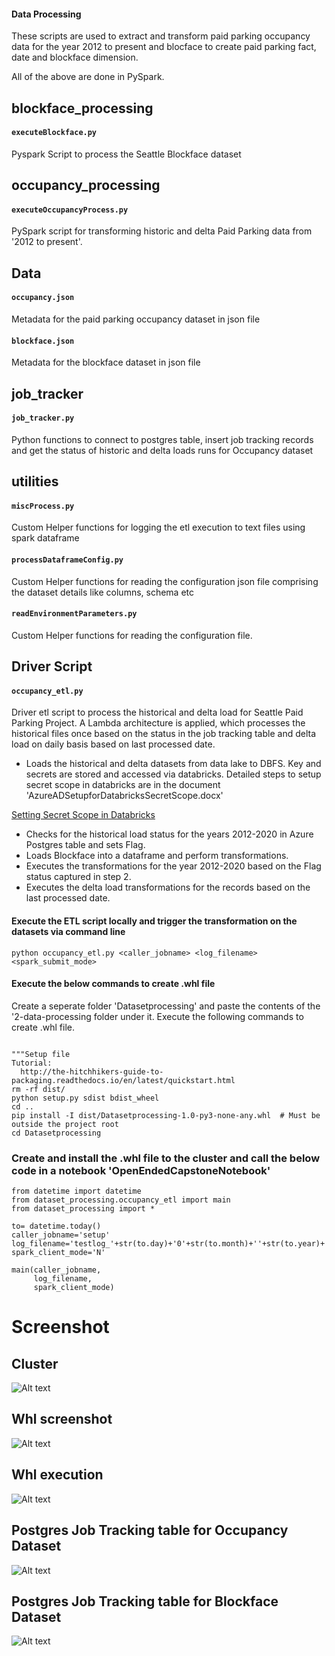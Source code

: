 #### Data Processing

These scripts are used to extract and transform paid parking occupancy data for the year 2012 to present and blocface to create paid parking fact, date and blockface dimension.

All of the above are done in PySpark. 

## blockface_processing

#### `executeBlockface.py`
Pyspark Script to process the Seattle Blockface dataset

## occupancy_processing

#### `executeOccupancyProcess.py`
PySpark script for transforming historic and delta Paid Parking data from '2012 to present'.

## Data

#### `occupancy.json`
Metadata for the paid parking occupancy dataset in json file

#### `blockface.json`
Metadata for the blockface dataset in json file

## job_tracker

#### `job_tracker.py`
Python functions to connect to postgres table, insert job tracking records and get the status of historic and delta loads runs for Occupancy dataset

## utilities

#### `miscProcess.py`
Custom Helper functions for logging the etl execution to text files using spark dataframe

#### `processDataframeConfig.py`
Custom Helper functions for reading the configuration json file comprising the dataset details like columns, schema etc

#### `readEnvironmentParameters.py` 
Custom Helper functions for reading the configuration file.


## Driver Script

#### `occupancy_etl.py` 
Driver etl script to process the historical and delta load for Seattle Paid Parking Project. A Lambda architecture is applied, which processes the historical files once based on the status in the job tracking table and delta load on daily basis based on last processed date.

* Loads the historical and delta datasets from data lake to DBFS. Key and secrets are stored and accessed via databricks. Detailed steps to setup secret scope in databricks are in the document 'AzureADSetupforDatabricksSecretScope.docx'

[Setting Secret Scope in Databricks](https://docs.microsoft.com/en-us/azure/databricks/security/secrets/secret-scopes)

* Checks for the historical load status for the years 2012-2020 in Azure Postgres table and sets Flag.
* Loads Blockface into a dataframe and perform transformations.
* Executes the transformations for the year 2012-2020 based on the Flag status captured in step 2.
* Executes the delta load transformations for the records based on the last processed date.


#### Execute the ETL script locally and trigger the transformation on the datasets via command line

```
python occupancy_etl.py <caller_jobname> <log_filename> <spark_submit_mode>

```

#### Execute the below commands to create .whl file

Create a seperate folder 'Datasetprocessing' and paste the contents of the '2-data-processing folder under it. Execute the following commands to create .whl file.

```

"""Setup file
Tutorial:
  http://the-hitchhikers-guide-to-packaging.readthedocs.io/en/latest/quickstart.html
rm -rf dist/
python setup.py sdist bdist_wheel
cd ..
pip install -I dist/Datasetprocessing-1.0-py3-none-any.whl  # Must be outside the project root
cd Datasetprocessing

```


### Create and install the .whl file to the cluster and call the below code in a notebook 'OpenEndedCapstoneNotebook'

```
from datetime import datetime
from dataset_processing.occupancy_etl import main
from dataset_processing import *

to= datetime.today()
caller_jobname='setup'
log_filename='testlog_'+str(to.day)+'0'+str(to.month)+''+str(to.year)+'.log'
spark_client_mode='N'

main(caller_jobname,
     log_filename,
     spark_client_mode)

```

# Screenshot

## Cluster 

![Alt text](../Documentation/ClusterScreenshot.PNG?raw=true "Cluster")

## Whl screenshot

![Alt text](../Documentation/whlscreenshot.PNG?raw=true "Whl screenshot")

## Whl execution

![Alt text](../Documentation/whlexecution.PNG?raw=true "whl execution")

## Postgres Job Tracking table for Occupancy Dataset

![Alt text](../Documentation/PostgresTableJobTrackingStatus.PNG?raw=true "OccupancyJobTracking")

## Postgres Job Tracking table for Blockface Dataset

![Alt text](../Documentation/JobTrackingStatusBlockface.PNG?raw=true "BlockfaceJobTracking")

